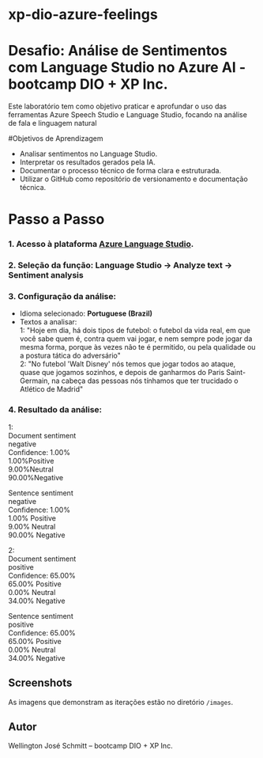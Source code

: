 # xp-dio-azure-feelings
# Desafio: Análise de Sentimentos com Language Studio no Azure AI - bootcamp DIO + XP Inc.

Este laboratório tem como objetivo praticar e aprofundar o uso das ferramentas Azure Speech Studio e Language Studio, focando na análise de fala e linguagem natural

#Objetivos de Aprendizagem

- Analisar sentimentos no Language Studio.
- Interpretar os resultados gerados pela IA.
- Documentar o processo técnico de forma clara e estruturada.
- Utilizar o GitHub como repositório de versionamento e documentação técnica.

# Passo a Passo

### 1. Acesso à plataforma [Azure Language Studio](https://language.azure.com).

### 2. Seleção da função:  **Language Studio → Analyze text → Sentiment analysis**

### 3. Configuração da análise:
- Idioma selecionado: **Portuguese (Brazil)**
- Textos a analisar:\
1: "Hoje em dia, há dois tipos de futebol: o futebol da vida real, em que você sabe quem é, contra quem vai jogar, e nem sempre pode jogar da mesma forma, porque às vezes não te é permitido, ou pela qualidade ou a postura tática do adversário"\
2: "No futebol 'Walt Disney' nós temos que jogar todos ao ataque, quase que jogamos sozinhos, e depois de ganharmos do Paris Saint-Germain, na cabeça das pessoas nós tínhamos que ter trucidado o Atlético de Madrid"

### 4. Resultado da análise:

1:\
Document sentiment \
negative \
Confidence: 1.00% \
1.00%Positive \
9.00%Neutral \
90.00%Negative 

Sentence sentiment \
negative \
Confidence: 1.00% \
1.00% Positive \
9.00% Neutral \
90.00% Negative

2:\
Document sentiment \
positive \
Confidence: 65.00% \
65.00% Positive \
0.00% Neutral \
34.00% Negative 

Sentence sentiment \
positive\
Confidence: 65.00%\
65.00% Positive\
0.00% Neutral\
34.00% Negative

## Screenshots

As imagens que demonstram as iterações estão no diretório `/images`.

## Autor
Wellington José Schmitt – bootcamp DIO + XP Inc.
